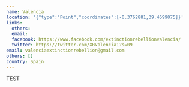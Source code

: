 ```yaml
---
name: Valencia
location: '{"type":"Point","coordinates":[-0.3762881,39.4699075]}'
links:
  others: 
  email: 
  facebook: https://www.facebook.com/extinctionrebellionvalencia/
  twitter: https://twitter.com/XRValencia1?s=09
email: valenciaextinctionrebellion@gmail.com
others: []
country: Spain
---
```

TEST
